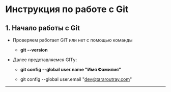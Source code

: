 # **Инструкция по работе с Git**

## 1. Начало работы с Git

* Проверяем работает GIT или нет с помощью команды 

    - **git --version**
* Далее представляемся GITу: 
     
     - **git config --global user.name "Имя Фамилия"**

     - git config --global user.email "dev@tararoutray.com"
***
